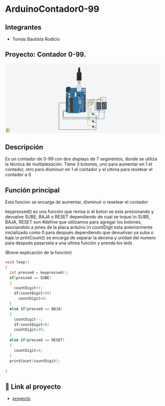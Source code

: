 # ArduinoContador0-99

## Integrantes 
- Tomás Bautista Rodicio


## Proyecto: Contador 0-99.
![Tinkercad](./img/Contador0-99.png)


## Descripción
Es un contador de 0-99 con dos displays de 7 segmentos, donde se utiliza la técnica de multiplexación. Tiene 3 botones, uno para aumentar en 1 el contador, otro para disminuir en 1 el contador y el ultima para resetear el contador a 0

## Función principal
Esta funcion se encarga de aumentar, disminuir o resetear el contador

keypressed() es una función que revisa si el boton se esta presionando y devuelve SUBE, BAJA o RESET dependiendo de cual se toque.\n
SUBE, BAJA, RESET son #define que utilizamos para agregar los botones, asociandolo a pines de la placa arduino.\n
countDigit esta anteriormente inicializado como 0 para después dependiendo que devuelvan ya suba o baje.\n
printCount() se encarga de separar la decena y unidad del numero para después pasarsela a una ultima función y prenda los leds

(Breve explicación de la función)

~~~ C (lenguaje en el que esta escrito)
void loop()
{
  int pressed = keypressed();
  if(pressed == SUBE)
  {
    countDigit++;
    if(countDigit>99)
      countDigit=0;
  }
  else if(pressed == BAJA)
  {
    countDigit--;
    if(countDigit<0)
    countDigit=99;
  }
  else if(pressed == RESET)
  {
    countDigit=0;
  }
  printCount(countDigit);
 
}

~~~

## :robot: Link al proyecto
- [proyecto](https://www.tinkercad.com/things/jQOk5VxMYV4)
